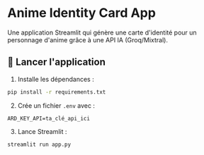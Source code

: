 # Anime Identity Card App

Une application Streamlit qui génère une carte d'identité pour un personnage d'anime grâce à une API IA (Groq/Mixtral).

## 🚀 Lancer l'application

1. Installe les dépendances :
```bash
pip install -r requirements.txt
```

2. Crée un fichier `.env` avec :
```
ARD_KEY_API=ta_clé_api_ici
```

3. Lance Streamlit :
```bash
streamlit run app.py
```